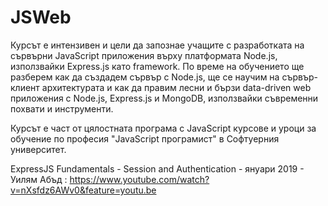 # JSWeb
Курсът е интензивен и цели да запознае учащите с разработката на сървърни JavaScript приложения върху платформата Node.js, използвайки Express.js като framework. По време на обучението ще разберем как да създадем сървър с Node.js, ще се научим на сървър-клиент архитектурата и как да правим лесни и бързи data-driven web приложения с Node.js, Express.js и MongoDB, използвайки съвременни похвати и инструменти.

Курсът е част от цялостната програма с JavaScript курсове и уроци за обучение по професия "JavaScript програмист" в Софтуерния университет.

ExpressJS Fundamentals - Session and Authentication - януари 2019 - Уилям Абъд : https://www.youtube.com/watch?v=nXsfdz6AWv0&feature=youtu.be